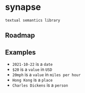 # synapse

`textual semantics library`

## Roadmap

## Examples

+ `2021-10-22` is a `date`
+ `$20` is a `value` in `USD`
+ `20mph` is a `value` in `miles per hour`
+ `Hong Kong` is a `place`
+ `Charles Dickens` is a `person`

